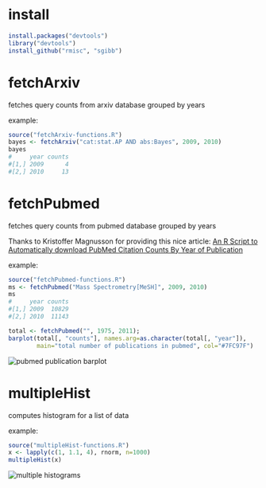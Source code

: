 # install

```R
install.packages("devtools")
library("devtools")
install_github("rmisc", "sgibb")
```


# fetchArxiv

fetches query counts from arxiv database grouped by years

example:

```R
source("fetchArxiv-functions.R")
bayes <- fetchArxiv("cat:stat.AP AND abs:Bayes", 2009, 2010)
bayes
#     year counts
#[1,] 2009      4
#[2,] 2010     13
```


# fetchPubmed

fetches query counts from pubmed database grouped by years

Thanks to Kristoffer Magnusson for providing this nice article: 
[An R Script to Automatically download PubMed Citation Counts By Year of
Publication](http://rpsychologist.com/an-r-script-to-automatically-look-at-pubmed-citation-counts-by-year-of-publication/)

example:

```R
source("fetchPubmed-functions.R")
ms <- fetchPubmed("Mass Spectrometry[MeSH]", 2009, 2010)
ms
#     year counts
#[1,] 2009  10829
#[2,] 2010  11143

total <- fetchPubmed("", 1975, 2011);
barplot(total[, "counts"], names.arg=as.character(total[, "year"]),
        main="total number of publications in pubmed", col="#7FC97F")
```
![pubmed publication barplot](https://github.com/sgibb/rmisc/raw/master/images/totalNumberPubmed.png)


# multipleHist

computes histogram for a list of data

example:
```R
source("multipleHist-functions.R")
x <- lapply(c(1, 1.1, 4), rnorm, n=1000)
multipleHist(x)
```
![multiple histograms](https://github.com/sgibb/rmisc/raw/master/images/multipleHist.png)

